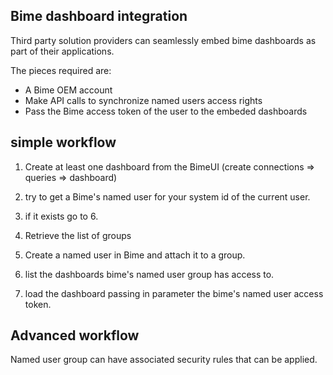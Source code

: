 Bime dashboard integration
--------------------------

Third party solution providers can seamlessly embed bime dashboards as part of their applications.

The pieces required are:
* A Bime OEM account
* Make API calls to synchronize named users access rights
* Pass the Bime access token of the user to the embeded dashboards

simple workflow
---------------
1. Create at least one dashboard from the BimeUI (create connections => queries => dashboard)

2. try to get a Bime's named user for your system id of the current user.
3. if it exists go to 6.
4. Retrieve the list of groups
5. Create a named user in Bime and attach it to a group.
6. list the dashboards bime's named user group has access to.
7. load the dashboard passing in parameter the bime's named user access token.

Advanced workflow
-----------------
Named user group can have associated security rules that can be applied. 